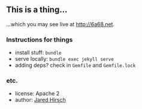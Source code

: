 ## This is a thing...

...which you may see live at http://6a68.net.

### Instructions for things

- install stuff: `bundle`
- serve locally: `bundle exec jekyll serve`
- adding deps? check in `Gemfile` and `Gemfile.lock`

### etc.

- license: Apache 2
- author: [Jared Hirsch](https://github.com/6a68)
